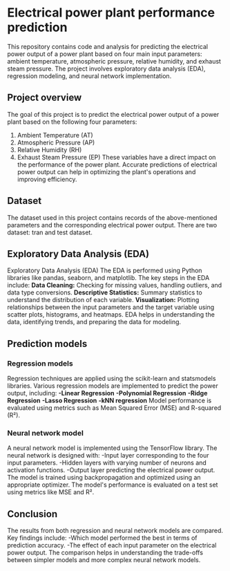# Electrical power plant performance prediction
This repository contains code and analysis for predicting the electrical power output of a power plant based on four main input parameters: ambient temperature, atmospheric pressure, relative humidity, and exhaust steam pressure. The project involves exploratory data analysis (EDA), regression modeling, and neural network implementation.

## Project overview
The goal of this project is to predict the electrical power output of a power plant based on the following four parameters:
1. Ambient Temperature (AT)
2. Atmospheric Pressure (AP)
3. Relative Humidity (RH)
4. Exhaust Steam Pressure (EP)
These variables have a direct impact on the performance of the power plant. Accurate predictions of electrical power output can help in optimizing the plant's operations and improving efficiency.

## Dataset
The dataset used in this project contains records of the above-mentioned parameters and the corresponding electrical power output. There are two dataset: tran and test dataset.

## Exploratory Data Analysis (EDA)
Exploratory Data Analysis (EDA)
The EDA is performed using Python libraries like pandas, seaborn, and matplotlib. The key steps in the EDA include:
__Data Cleaning:__ Checking for missing values, handling outliers, and data type conversions.
__Descriptive Statistics:__ Summary statistics to understand the distribution of each variable.
__Visualization:__ Plotting relationships between the input parameters and the target variable using scatter plots, histograms, and heatmaps.
EDA helps in understanding the data, identifying trends, and preparing the data for modeling.

## Prediction models
### Regression models
Regression techniques are applied using the scikit-learn and statsmodels libraries. Various regression models are implemented to predict the power output, including:
__-Linear Regression__
__-Polynomial Regression__
__-Ridge Regression__
__-Lasso Regression__
__-kNN regression__
Model performance is evaluated using metrics such as Mean Squared Error (MSE) and R-squared (R²).

### Neural network model
A neural network model is implemented using the TensorFlow library. The neural network is designed with:
    -Input layer corresponding to the four input parameters.
    -Hidden layers with varying number of neurons and activation functions.
    -Output layer predicting the electrical power output.
The model is trained using backpropagation and optimized using an appropriate optimizer. The model's performance is evaluated on a test set using metrics like MSE and R².

## Conclusion
The results from both regression and neural network models are compared. Key findings include:
    -Which model performed the best in terms of prediction accuracy.
    -The effect of each input parameter on the electrical power output.
The comparison helps in understanding the trade-offs between simpler models and more complex neural network models.
